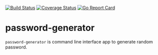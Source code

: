 [![Build Status](https://github.com/shankar524/password-generator/workflows/test%20and%20build/badge.svg)](https://github.com/shankar524/password-generator/actions?workflow=test%20and%20build)
[![Coverage Status](https://coveralls.io/repos/github/shankar524/password-generator/badge.svg?branch=main)](https://coveralls.io/github/shankar524/password-generator?branch=main)
[![Go Report Card](https://goreportcard.com/report/github.com/shankar524/password-generator)](https://goreportcard.com/report/github.com/shankar524/password-generator)

# password-generator
`password-generator` is command line interface app to generate random password. 
